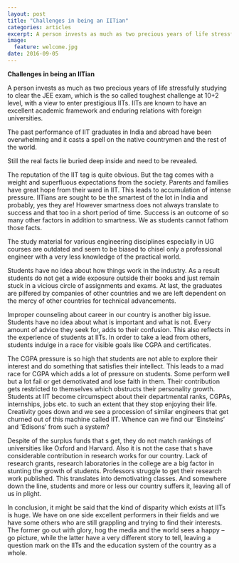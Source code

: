 ```yaml
---
layout: post
title: "Challenges in being an IITian"
categories: articles
excerpt: A person invests as much as two precious years of life stressfully studying to clear the JEE exam,
image: 
  feature: welcome.jpg
date: 2016-09-05
---
```



**Challenges in being an IITian**

A person invests as much as two precious years of life stressfully
studying to clear the JEE exam, which is the so called toughest
challenge at 10+2 level, with a view to enter prestigious IITs. IITs are
known to have an excellent academic framework and enduring relations
with foreign universities.

The past performance of IIT graduates in India and abroad have been
overwhelming and it casts a spell on the native countrymen and the rest
of the world.

Still the real facts lie buried deep inside and need to be revealed.

The reputation of the IIT tag is quite obvious. But the tag comes with a
weight and superfluous expectations from the society. Parents and
families have great hope from their ward in IIT. This leads to
accumulation of intense pressure. IITians are sought to be the smartest
of the lot in India and probably, yes they are! However smartness does
not always translate to success and that too in a short period of time.
Success is an outcome of so many other factors in addition to smartness.
We as students cannot fathom those facts.

The study material for various engineering disciplines especially in UG
courses are outdated and seem to be biased to chisel only a professional
engineer with a very less knowledge of the practical world.

Students have no idea about how things work in the industry. As a result
students do not get a wide exposure outside their books and just remain
stuck in a vicious circle of assignments and exams. At last, the
graduates are pilfered by companies of other countries and we are left
dependent on the mercy of other countries for technical advancements.

Improper counseling about career in our country is another big issue.
Students have no idea about what is important and what is not. Every
amount of advice they seek for, adds to their confusion. This also
reflects in the experience of students at IITs. In order to take a lead
from others, students indulge in a race for visible goals like CGPA and
certificates.

The CGPA pressure is so high that students are not able to explore their
interest and do something that satisfies their intellect. This leads to
a mad race for CGPA which adds a lot of pressure on students. Some
perform well but a lot fail or get demotivated and lose faith in them.
Their contribution gets restricted to themselves which obstructs their
personality growth. Students at IIT become circumspect about their
departmental ranks, CGPAs, internships, jobs etc. to such an extent that
they stop enjoying their life. Creativity goes down and we see a
procession of similar engineers that get churned out of this machine
called IIT. Whence can we find our ‘Einsteins’ and ‘Edisons’ from such a
system?

Despite of the surplus funds that s get, they do not match rankings of
universities like Oxford and Harvard. Also it is not the case that s
have considerable contribution in research works for our country. Lack
of research grants, research laboratories in the college are a big
factor in stunting the growth of students. Professors struggle to get
their research work published. This translates into demotivating
classes. And somewhere down the line, students and more or less our
country suffers it, leaving all of us in plight.

In conclusion, it might be said that the kind of disparity which exists
at IITs is huge. We have on one side excellent performers in their
fields and we have some others who are still grappling and trying to
find their interests. The former go out with glory, hog the media and
the world sees a happy –go picture, while the latter have a very
different story to tell, leaving a question mark on the IITs and the
education system of the country as a whole.
